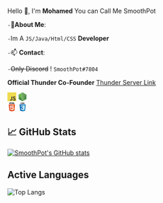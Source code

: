 Hello 👋, I'm **Mohamed** You can Call Me SmoothPot

`-`🌱**About Me**:

`-`Im A `JS/Java/Html/CSS` **Developer**

`-`📫 **Contact**:

`-`~~Only Discord~~ ! `SmoothPot#7804`

**Official Thunder Co-Founder** [Thunder Server Link](https://discord.gg/NhWE3ZFwHm)

<code><img height="20" src="https://raw.githubusercontent.com/github/explore/80688e429a7d4ef2fca1e82350fe8e3517d3494d/topics/javascript/javascript.png"></code>
<code><img height="20" src="https://raw.githubusercontent.com/github/explore/80688e429a7d4ef2fca1e82350fe8e3517d3494d/topics/nodejs/nodejs.png"></code>   
<code><img height="20" src="https://raw.githubusercontent.com/github/explore/80688e429a7d4ef2fca1e82350fe8e3517d3494d/topics/html/html.png"></code>
<code><img height="20" src="https://raw.githubusercontent.com/github/explore/80688e429a7d4ef2fca1e82350fe8e3517d3494d/topics/css/css.png"></code>

<!---
M0hameeed/M0hameeed is a ✨ special ✨ repository because its `README.md` (this file) appears on your GitHub profile.
You can click the Preview link to take a look at your changes.
--->
 
## 📈 GitHub Stats
[![SmoothPot's GitHub stats](https://github-readme-stats.vercel.app/api?username=M0hameeed&show_icons=true&count_private=true&icon_color=0000fd&title_color=ff0000)](https://Thunder)

## Active Languages
![Top Langs](https://github-readme-stats.vercel.app/api/top-langs/?username=M0hgfdfgddfgeed&layout=compact)
